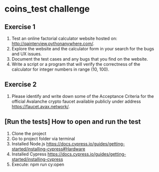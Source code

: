 # coins_test challenge

## Exercise 1
1. Test an online factorial calculator website hosted on: http://qainterview.pythonanywhere.com/.
2. Explore the website and the calculator form in your search for the bugs and UX issues.
3. Document the test cases and any bugs that you find on the website.
4. Write a script or a program that will verify the correctness of the calculator for integer numbers in range (10, 100).

## Exercise 2
1. Please identify and write down some of the Acceptance Criteria for the official Avalanche crypto faucet available publicly under address https://faucet.avax.network/.

## [Run the tests] How to open and run the test
1. Clone the project
2. Go to project folder via terminal
3. Installed Node.js https://docs.cypress.io/guides/getting-started/installing-cypress#Hardware
4. Installed Cypress https://docs.cypress.io/guides/getting-started/installing-cypress
5. Execute: npm run cy:open
